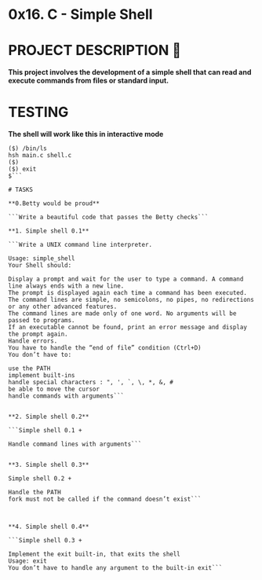 # 0x16. C - Simple Shell

# PROJECT DESCRIPTION :pencil:

**This project involves the development of a simple shell that can read and execute commands from files or standard input.**

# TESTING

**The shell will work like this in interactive mode**

```$ ./hsh
($) /bin/ls
hsh main.c shell.c
($)
($) exit
$```

# TASKS

**0.Betty would be proud**

```Write a beautiful code that passes the Betty checks```

**1. Simple shell 0.1**

```Write a UNIX command line interpreter.

Usage: simple_shell
Your Shell should:

Display a prompt and wait for the user to type a command. A command line always ends with a new line.
The prompt is displayed again each time a command has been executed.
The command lines are simple, no semicolons, no pipes, no redirections or any other advanced features.
The command lines are made only of one word. No arguments will be passed to programs.
If an executable cannot be found, print an error message and display the prompt again.
Handle errors.
You have to handle the “end of file” condition (Ctrl+D)
You don’t have to:

use the PATH
implement built-ins
handle special characters : ", ', `, \, *, &, #
be able to move the cursor
handle commands with arguments```


**2. Simple shell 0.2**

```Simple shell 0.1 +

Handle command lines with arguments```


**3. Simple shell 0.3**

Simple shell 0.2 +

Handle the PATH
fork must not be called if the command doesn’t exist```



**4. Simple shell 0.4**

```Simple shell 0.3 +

Implement the exit built-in, that exits the shell
Usage: exit
You don’t have to handle any argument to the built-in exit```

